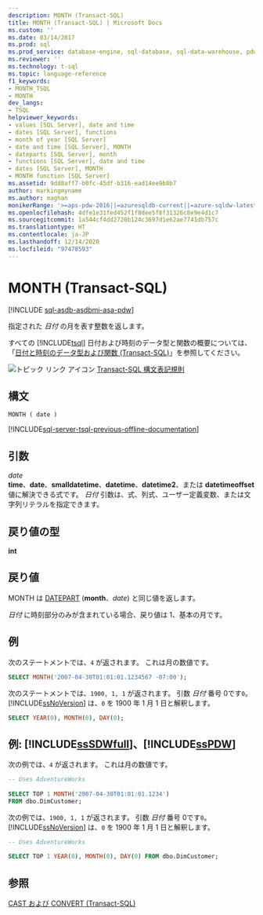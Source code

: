 ```yaml
---
description: MONTH (Transact-SQL)
title: MONTH (Transact-SQL) | Microsoft Docs
ms.custom: ''
ms.date: 03/14/2017
ms.prod: sql
ms.prod_service: database-engine, sql-database, sql-data-warehouse, pdw
ms.reviewer: ''
ms.technology: t-sql
ms.topic: language-reference
f1_keywords:
- MONTH_TSQL
- MONTH
dev_langs:
- TSQL
helpviewer_keywords:
- values [SQL Server], date and time
- dates [SQL Server], functions
- month of year [SQL Server]
- date and time [SQL Server], MONTH
- dateparts [SQL Server], month
- functions [SQL Server], date and time
- dates [SQL Server], MONTH
- MONTH function [SQL Server]
ms.assetid: 9dd8aff7-b0fc-45df-b316-ead14ee9b8b7
author: markingmyname
ms.author: maghan
monikerRange: '>=aps-pdw-2016||=azuresqldb-current||=azure-sqldw-latest||>=sql-server-2016||>=sql-server-linux-2017||=azuresqldb-mi-current'
ms.openlocfilehash: 4dfe1e31fed452f1f8dee5f8f31326c8e9e4d1c7
ms.sourcegitcommit: 1a544cf4dd2720b124c3697d1e62ae7741db757c
ms.translationtype: HT
ms.contentlocale: ja-JP
ms.lasthandoff: 12/14/2020
ms.locfileid: "97478593"
---
```

# <a name="month-transact-sql"></a>MONTH (Transact-SQL)
[!INCLUDE [sql-asdb-asdbmi-asa-pdw](../../includes/applies-to-version/sql-asdb-asdbmi-asa-pdw.md)]

  指定された *日付* の月を表す整数を返します。  
  
 すべての [!INCLUDE[tsql](../../includes/tsql-md.md)] 日付および時刻のデータ型と関数の概要については、「[日付と時刻のデータ型および関数 &#40;Transact-SQL&#41;](../../t-sql/functions/date-and-time-data-types-and-functions-transact-sql.md)」を参照してください。  
  
 ![トピック リンク アイコン](../../database-engine/configure-windows/media/topic-link.gif "トピック リンク アイコン") [Transact-SQL 構文表記規則](../../t-sql/language-elements/transact-sql-syntax-conventions-transact-sql.md)  
  
## <a name="syntax"></a>構文  
  
```sqlsyntax  
MONTH ( date )  
```  
  
[!INCLUDE[sql-server-tsql-previous-offline-documentation](../../includes/sql-server-tsql-previous-offline-documentation.md)]

## <a name="arguments"></a>引数
 *date*  
 **time**、**date**、**smalldatetime**、**datetime**、**datetime2**、または **datetimeoffset** 値に解決できる式です。 *日付* 引数は、式、列式、ユーザー定義変数、または文字列リテラルを指定できます。  
  
## <a name="return-type"></a>戻り値の型  
 **int**  
  
## <a name="return-value"></a>戻り値  
 MONTH は [DATEPART](../../t-sql/functions/datepart-transact-sql.md) (**month**、*date*) と同じ値を返します。  
  
 *日付* に時刻部分のみが含まれている場合、戻り値は 1、基本の月です。  
  
## <a name="examples"></a>例  
 次のステートメントでは、`4` が返されます。 これは月の数値です。  
  
```sql  
SELECT MONTH('2007-04-30T01:01:01.1234567 -07:00');  
```  
  
 次のステートメントでは、`1900, 1, 1` が返されます。 引数 *日付* 番号 0です`0`。 [!INCLUDE[ssNoVersion](../../includes/ssnoversion-md.md)] は、`0` を 1900 年 1 月 1 日と解釈します。  
  
```sql  
SELECT YEAR(0), MONTH(0), DAY(0);  
```  
  
## <a name="examples-sssdwfull-and-sspdw"></a>例: [!INCLUDE[ssSDWfull](../../includes/sssdwfull-md.md)]、[!INCLUDE[ssPDW](../../includes/sspdw-md.md)]  
 次の例では、`4` が返されます。 これは月の数値です。  
  
```sql  
-- Uses AdventureWorks  
  
SELECT TOP 1 MONTH('2007-04-30T01:01:01.1234')   
FROM dbo.DimCustomer;  
```  
  
 次の例では、`1900, 1, 1` が返されます。 引数 *日付* 番号 0です`0`。 [!INCLUDE[ssNoVersion](../../includes/ssnoversion-md.md)] は、`0` を 1900 年 1 月 1 日と解釈します。  
  
```sql  
-- Uses AdventureWorks  
  
SELECT TOP 1 YEAR(0), MONTH(0), DAY(0) FROM dbo.DimCustomer;  
```  
  
## <a name="see-also"></a>参照  
 [CAST および CONVERT &#40;Transact-SQL&#41;](../../t-sql/functions/cast-and-convert-transact-sql.md)  
  
  

